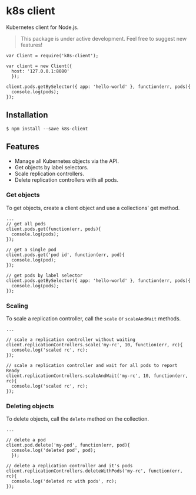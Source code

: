 # k8s client
Kubernetes client for Node.js.

> This package is under active development. Feel free to suggest new features!

```
var Client = require('k8s-client');

var client = new Client({
  host: '127.0.0.1:8080'
  });

client.pods.getBySelector({ app: 'hello-world' }, function(err, pods){
  console.log(pods);
});
```

## Installation

```
$ npm install --save k8s-client
```

## Features

* Manage all Kubernetes objects via the API.
* Get objects by label selectors.
* Scale replication controllers.
* Delete replication controllers with all pods.

### Get objects
To get objects, create a client object and use a collections' get method.

```
...
// get all pods
client.pods.get(function(err, pods){
  console.log(pods);
});

// get a single pod
client.pods.get('pod id', function(err, pod){
  console.log(pod);
});

// get pods by label selector
client.pods.getBySelector({ app: 'hello-world' }, function(err, pods){
  console.log(pods);
});
```

### Scaling
To scale a replication controller, call the `scale` or `scaleAndWait` methods.

```
...

// scale a replication controller without waiting
client.replicationControllers.scale('my-rc', 10, function(err, rc){
  console.log('scaled rc', rc);
});

// scale a replication controller and wait for all pods to report Ready
client.replicationControllers.scaleAndWait('my-rc', 10, function(err, rc){
  console.log('scaled rc', rc);
});

```

### Deleting objects
To delete objects, call the `delete` method on the collection.

```
...

// delete a pod
client.pod.delete('my-pod', function(err, pod){
  console.log('deleted pod', pod);
  });

// delete a replication controller and it's pods
client.replicationControllers.deleteWithPods('my-rc', function(err, rc){
  console.log('deleted rc with pods', rc);
});
```
